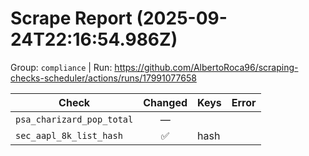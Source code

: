 # Scrape Report (2025-09-24T22:16:54.986Z)

Group: `compliance`  |  Run: https://github.com/AlbertoRoca96/scraping-checks-scheduler/actions/runs/17991077658

| Check | Changed | Keys | Error |
|---|:---:|:--|:--|
| `psa_charizard_pop_total` | — |  |  |
| `sec_aapl_8k_list_hash` | ✅ | hash |  |

